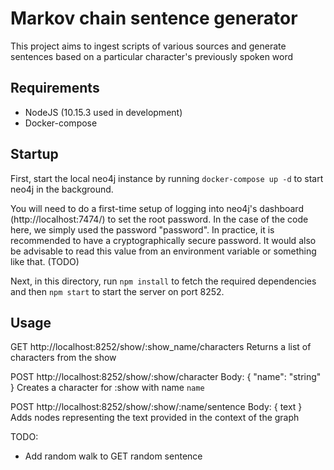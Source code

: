 # Markov chain sentence generator

This project aims to ingest scripts of various sources and generate sentences based on a particular character's previously spoken word

## Requirements

- NodeJS (10.15.3 used in development)
- Docker-compose

## Startup

First, start the local neo4j instance by running `docker-compose up -d` to start neo4j in the background.

You will need to do a first-time setup of logging into neo4j's dashboard (http://localhost:7474/) to set the root password. In the case of the code here, we simply used the password "password". In practice, it is recommended to have a cryptographically secure password. It would also be advisable to read this value from an environment variable or something like that. (TODO)

Next, in this directory, run `npm install` to fetch the required dependencies and then `npm start` to start the server on port 8252.

## Usage

GET http://localhost:8252/show/:show_name/characters
Returns a list of characters from the show

POST http://localhost:8252/show/:show/character
Body: { "name": "string" }
Creates a character for :show with name `name`

POST http://localhost:8252/show/:show/:name/sentence
Body: { text }
Adds nodes representing the text provided in the context of the graph

TODO:

- Add random walk to GET random sentence
